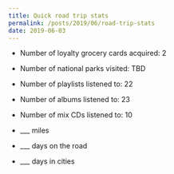 ```yaml
---
title: Quick road trip stats
permalink: /posts/2019/06/road-trip-stats
date: 2019-06-03
---
```


* Number of loyalty grocery cards acquired: 2
* Number of national parks visited: TBD
* Number of playlists listened to: 22
* Number of albums listened to: 23
* Number of mix CDs listened to: 10

* ___ miles
* ___ days on the road
* ___ days in cities

